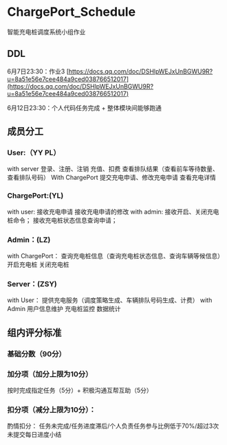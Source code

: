 # ChargePort_Schedule
智能充电桩调度系统小组作业

## DDL
6月7日23:30：作业3 [https://docs.qq.com/doc/DSHlpWEJxUnBGWU9R?u=8a51e56e7cee484a9ced038766512017](https://docs.qq.com/doc/DSHlpWEJxUnBGWU9R?u=8a51e56e7cee484a9ced038766512017)

6月12日23:30：个人代码任务完成 + 整体模块间能够跑通

## 成员分工

### User:（YY PL）
with server
登录、注册、注销
充值、扣费
查看排队结果（查看前车等待数量、查看排队号码）
With ChargePort
提交充电申请、修改充电申请
查看充电详情


### ChargePort:(YL)
with user:
接收充电申请
接收充电申请的修改
with admin:
接收开启、关闭充电桩命令；
接收充电桩状态信息查询申请；


### Admin：(LZ)
with ChargePort：
查询充电桩信息（查询充电桩状态信息、查询车辆等候信息）
开启充电桩
关闭充电桩


### Server：(ZSY)
with User：
提供充电服务（调度策略生成、车辆排队号码生成、计费）
with Admin
用户信息维护
充电桩监控
数据统计


## 组内评分标准
### 基础分数（90分）

### 加分项（加分上限为10分）
按时完成指定任务（5分）+ 积极沟通互帮互助（5分）

### 扣分项（减分上限为10分）：
酌情扣分：
任务未完成/任务进度滞后/个人负责任务参与比例低于70%/超过3次未提交每日进度小结

 
